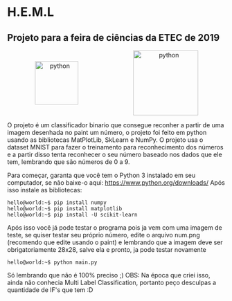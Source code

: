# H.E.M.L
## Projeto para a feira de ciências da ETEC de 2019

<p align="center" style="display: flex; align-items: center; justify-content: space-around">
  <img src="https://pluspng.com/img-png/python-logo-png-speeding-up-python-and-numpy-c-ing-the-way-360.png" alt="python" width="100">
  <img src="https://avatars3.githubusercontent.com/u/17349883?s=400&v=4" alt="python" width="150">
</p>

  O projeto é um classificador binario que consegue reconher a partir de uma imagem desenhada no paint um número, o projeto foi feito em python
usando as bibliotecas MatPlotLib, SkLearn e NumPy.
  O projeto usa o dataset MNIST para fazer o treinamento para reconhecimento dos números e a partir disso tenta reconhecer o seu número baseado nos
dados que ele tem, lembrando que são números de 0 a 9.

  Para começar, garanta que você tem o Python 3 instalado em seu computador, se não baixe-o aqui: https://www.python.org/downloads/
Após isso instale as bibliotecas:

```console
hello@world:~$ pip install numpy
hello@world:~$ pip install matplotlib
hello@world:~$ pip install -U scikit-learn
```

  Após isso você já pode testar o programa pois ja vem com uma imagem de teste, se quiser testar seu próprio número, edite o arquivo num.png 
(recomendo que edite usando o paint) e lembrando que a imagem deve ser obrigatoriamente 28x28, salve ela e pronto, ja pode testar novamente

```console
hello@world:~$ python main.py
```

Só lembrando que não é 100% preciso ;)
OBS: Na época que criei isso, ainda não conhecia Multi Label Classification, portanto peço desculpas a quantidade de IF's que tem :D
